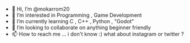 - 👋 Hi, I’m @mokarrom20
- 👀 I’m interested in Programming , Game Development
- 🌱 I’m currently learning C , C++ , Python , "Godot"
- 💞️ I’m looking to collaborate on anything beginner friendly
- 📫 How to reach me ... i don't know :) what about instagram or twitter ?

<!---
mokarrom20/mokarrom20 is a ✨ special ✨ repository because its `README.md` (this file) appears on your GitHub profile.
You can click the Preview link to take a look at your changes.
--->

